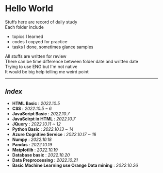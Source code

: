 # **Hello World**
Stuffs here are record of daily study  
Each folder include
- topics I learned
- codes I copyed for practice
- tasks I done, sometimes glance samples  

All stuffs are written for review   
There can be time difference between folder date and written date   
Trying to use ENG but I'm not native   
It would be big help telling me weird point

---
## *Index*
- **HTML Basic** : *2022.10.5*
- **CSS** : *2022.10.5 ~ 6*
- **JavaScript Basic** : *2022.10.7*
- **JavaScirpt in HTML** : *2022.10.7*
- **JQuery** : *2022.10.11 ~ 12*
- **Python Basic** : *2022.10.13 ~ 14*
- **Azure Cognitive Service** : *2022.10.17 ~ 18*
- **Numpy** : *2022.10.18*
- **Pandas** : *2022.10.19*
- **Matplotlib** : *2022.10.19*
- **Database basic** : *2022.10.20*
- **Data Preprocessing** : *2022.10.21*
- **Basic Machine Learning use Orange Data mining** : *2022.10.26*
